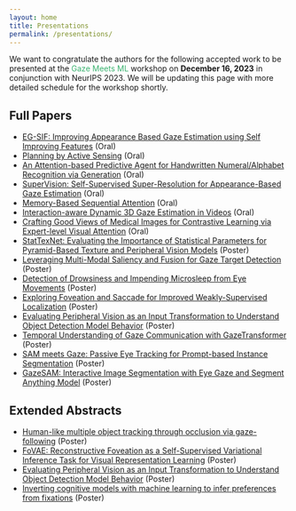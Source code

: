 ```yaml
---
layout: home
title: Presentations
permalink: /presentations/
---
```


We want to congratulate the authors for the following accepted work to be presented at the <span style="color:MediumSeaGreen">Gaze Meets ML</span> workshop on <b>December 16, 2023</b> in conjunction with NeurIPS 2023. We will be updating this page with more detailed schedule for the workshop shortly.


## Full Papers

- [EG-SIF: Improving Appearance Based Gaze Estimation using Self Improving Features](https://openreview.net/forum?id=tY06Zwn3v4) (Oral)
- [Planning by Active Sensing](https://openreview.net/forum?id=kMNLseFKcT) (Oral)
- [An Attention-based Predictive Agent for Handwritten Numeral/Alphabet Recognition via Generation](https://openreview.net/forum?id=v25W8STO2T) (Oral)
- [SuperVision: Self-Supervised Super-Resolution for Appearance-Based Gaze Estimation](https://openreview.net/forum?id=w5uLSMt3Qc) (Oral)
- [Memory-Based Sequential Attention](https://openreview.net/forum?id=EykfhjYrM0) (Oral)
- [Interaction-aware Dynamic 3D Gaze Estimation in Videos](https://openreview.net/forum?id=wEoagacatn) (Oral)
- [Crafting Good Views of Medical Images for Contrastive Learning via Expert-level Visual Attention](https://openreview.net/forum?id=JBIfteTlxk) (Oral)
- [StatTexNet: Evaluating the Importance of Statistical Parameters for Pyramid-Based Texture and Peripheral Vision Models](https://openreview.net/forum?id=6h8RjNchuh) (Poster)
- [Leveraging Multi-Modal Saliency and Fusion for Gaze Target Detection](https://openreview.net/forum?id=rtdn6GHiLo) (Poster)
- [Detection of Drowsiness and Impending Microsleep from Eye Movements](https://openreview.net/forum?id=TaLDynXjZa) (Poster)
- [Exploring Foveation and Saccade for Improved Weakly-Supervised Localization](https://openreview.net/forum?id=qUfLsi3Vlm) (Poster)
- [Evaluating Peripheral Vision as an Input Transformation to Understand Object Detection Model Behavior](https://openreview.net/forum?id=y5ihmWxYWx) (Poster)
- [Temporal Understanding of Gaze Communication with GazeTransformer](https://openreview.net/forum?id=5xAhArE66p) (Poster)
- [SAM meets Gaze: Passive Eye Tracking for Prompt-based Instance Segmentation](https://openreview.net/forum?id=o9YkHqBE5I) (Poster)
- [GazeSAM: Interactive Image Segmentation with Eye Gaze and Segment Anything Model](https://openreview.net/forum?id=hJ5DREWdjs) (Poster)




## Extended Abstracts

- [Human-like multiple object tracking through occlusion via gaze-following](https://openreview.net/forum?id=arfdjgKyhz) (Poster)
- [FoVAE: Reconstructive Foveation as a Self-Supervised Variational Inference Task for Visual Representation Learning](https://openreview.net/forum?id=bGHlCkrceS) (Poster)
- [Evaluating Peripheral Vision as an Input Transformation to Understand Object Detection Model Behavior](https://openreview.net/forum?id=y5ihmWxYWx) (Poster)
- [Inverting cognitive models with machine learning to infer preferences from fixations](https://openreview.net/forum?id=ai0ES5VAAM) (Poster)
